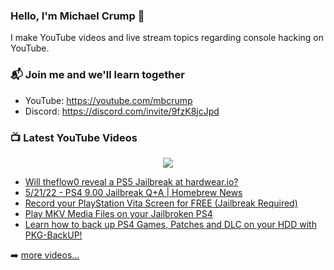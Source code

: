 ### Hello, I'm Michael Crump 👋

I make YouTube videos and live stream topics regarding console hacking on YouTube. 

### 📬 Join me and we'll learn together

- YouTube: https://youtube.com/mbcrump
- Discord: https://discord.com/invite/9fzK8jcJpd

### 📺 Latest YouTube Videos

<div align="center">

[<img src="https://img.shields.io/badge/-Subscribe-red?style=for-the-badge&logo=youtube&logoColor=white"/>](https://www.youtube.com/c/mbcrump?sub_confirmation=1)

</div>

<!-- YOUTUBE:START -->
- [Will theflow0 reveal a PS5 Jailbreak at hardwear.io?](https://www.youtube.com/watch?v=xXXx_ecAh9Q)
- [5/21/22 - PS4 9.00 Jailbreak Q+A | Homebrew News](https://www.youtube.com/watch?v=-BBg99sS5WI)
- [Record your PlayStation Vita Screen for FREE &lpar;Jailbreak Required&rpar;](https://www.youtube.com/watch?v=hE40Vx1vtU4)
- [Play MKV Media Files on your Jailbroken PS4](https://www.youtube.com/watch?v=DD_MnI-R0Js)
- [Learn how to back up PS4 Games, Patches and DLC on your HDD with PKG-BackUP!](https://www.youtube.com/watch?v=CKx_dzRdhNk)
<!-- YOUTUBE:END -->

➡️ [more videos...](https://youtube.com/mbcrump)

